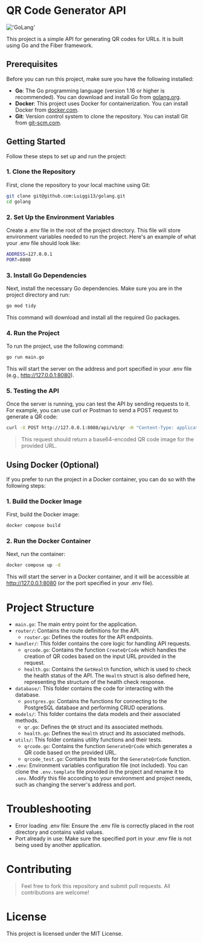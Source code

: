 # QR Code Generator API

!['GoLang'](https://golang.org/doc/gopher/fiveyears.jpg)

This project is a simple API for generating QR codes for URLs. It is built using Go and the Fiber framework.

## Prerequisites

Before you can run this project, make sure you have the following installed:

- **Go**: The Go programming language (version 1.16 or higher is recommended). You can download and install Go from [golang.org](https://golang.org/doc/install).
- **Docker**: This project uses Docker for containerization. You can install Docker from [docker.com](https://www.docker.com/get-started).
- **Git**: Version control system to clone the repository. You can install Git from [git-scm.com](https://git-scm.com/downloads).

## Getting Started

Follow these steps to set up and run the project:

### 1. Clone the Repository

First, clone the repository to your local machine using Git:

```bash
git clone git@github.com:Luiggi13/golang.git
cd golang
```


### 2. Set Up the Environment Variables

Create a .env file in the root of the project directory. This file will store environment variables needed to run the project. Here's an example of what your .env file should look like:

```bash
ADDRESS=127.0.0.1
PORT=8080
```


### 3. Install Go Dependencies

Next, install the necessary Go dependencies. Make sure you are in the project directory and run:

```bash
go mod tidy
```

This command will download and install all the required Go packages.

### 4. Run the Project

To run the project, use the following command:

```bash
go run main.go
```

This will start the server on the address and port specified in your .env file (e.g., http://127.0.0.1:8080).

### 5. Testing the API
Once the server is running, you can test the API by sending requests to it. For example, you can use curl or Postman to send a POST request to generate a QR code:

```bash
curl -X POST http://127.0.0.1:8080/api/v1/qr -H "Content-Type: application/json" -d '{"url":"https://example.com"}'
```

> This request should return a base64-encoded QR code image for the provided URL.

## Using Docker (Optional)

If you prefer to run the project in a Docker container, you can do so with the following steps:

### 1. Build the Docker Image

First, build the Docker image:

```bash
docker compose build
```

### 2. Run the Docker Container

Next, run the container:

```bash
docker compose up -d
```

This will start the server in a Docker container, and it will be accessible at http://127.0.0.1:8080 (or the port specified in your .env file).

# Project Structure

- `main.go`: The main entry point for the application.
- `router/`: Contains the route definitions for the API.
  - `router.go`: Defines the routes for the API endpoints.
- `handler/`: This folder contains the core logic for handling API requests.
  - `qrcode.go`: Contains the function `CreateQrCode` which handles the creation of QR codes based on the input URL provided in the request.
  - `health.go`: Contains the `GetHealth` function, which is used to check the health status of the API. The `Health` struct is also defined here, representing the structure of the health check response.
- `database/`: This folder contains the code for interacting with the database.
  - `postgres.go`: Contains the functions for connecting to the PostgreSQL database and performing CRUD operations.
- `models/`: This folder contains the data models and their associated methods.
  - `qr.go`: Defines the `QR` struct and its associated methods.
  - `health.go`: Defines the `Health` struct and its associated methods.
- `utils/`: This folder contains utility functions and their tests.
  - `qrcode.go`: Contains the function `GenerateQrCode` which generates a QR code based on the provided URL.
  - `qrcode_test.go`: Contains the tests for the `GenerateQrCode` function.
- `.env`: Environment variables configuration file (not included). You can clone the `.env.template` file provided in the project and rename it to `.env`. Modify this file according to your environment and project needs, such as changing the server's address and port.

# Troubleshooting

- Error loading .env file: Ensure the .env file is correctly placed in the root directory and contains valid values.
- Port already in use: Make sure the specified port in your .env file is not being used by another application.

# Contributing
> Feel free to fork this repository and submit pull requests. All contributions are welcome!

# License

This project is licensed under the MIT License.
